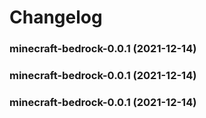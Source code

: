 # Changelog<br>


<a name="minecraft-bedrock-0.0.1"></a>
### minecraft-bedrock-0.0.1 (2021-12-14)



<a name="minecraft-bedrock-0.0.1"></a>
### minecraft-bedrock-0.0.1 (2021-12-14)



<a name="minecraft-bedrock-0.0.1"></a>
### minecraft-bedrock-0.0.1 (2021-12-14)


